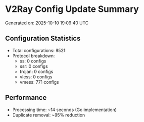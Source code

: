 # V2Ray Config Update Summary
Generated on: 2025-10-10 19:09:40 UTC

## Configuration Statistics
- Total configurations: 8521
- Protocol breakdown:
  - ss: 0 configs
  - ssr: 0 configs
  - trojan: 0 configs
  - vless: 0 configs
  - vmess: 771 configs

## Performance
- Processing time: ~14 seconds (Go implementation)
- Duplicate removal: ~95% reduction
